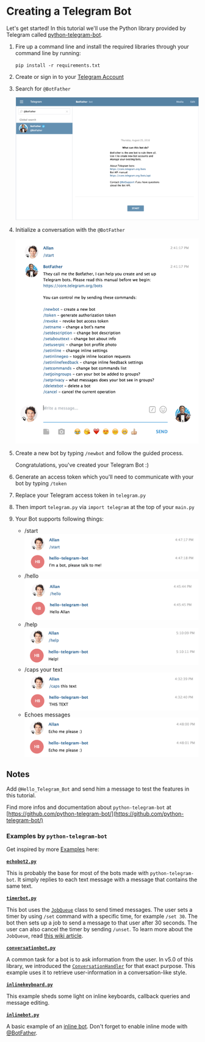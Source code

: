 # Creating a Telegram Bot

Let's get started! In this tutorial we'll use the Python library provided by Telegram called [python-telegram-bot](https://github.com/python-telegram-bot/).

1. Fire up a command line and install the required libraries through your command line by running:

	`pip install -r requirements.txt`

2. Create or sign in to your [Telegram Account](https://web.telegram.org/)

3. Search for `@BotFather`

	![Search for @BotFather](demo/botfather_conversation.png "Search for @BotFather")

4. Initialize a conversation with the `@BotFather`

	![Initialize Conversation with BotFather](demo/botfather_init.png "Initialize Conversation with BotFather")
	
5. Create a new bot by typing `/newbot` and follow the guided process.

	Congratulations, you've created your Telegram Bot :) 

6. Generate an access token which you'll need to communicate with your bot by typing `/token`

7. Replace your Telegram access token in `telegram.py`

8. Then import `telegram.py` via `import telegram` at the top of your `main.py`

9. Your Bot supports following things:
	* /start
	![/start command](demo/botfather_start.png "/start command")
	* /hello
	![/hello command](demo/botfather_hello.png "/hello command")
	* /help
	![/help command](demo/botfather_help.png "/help command")
	* /caps your text
	![Caps text](demo/botfather_caps.png "Caps text")
	* Echoes messages
	![Echo text](demo/botfather_echo.png "Echo text")

## Notes

Add `@Hello_Telegram_Bot` and send him a message to test the features in this tutorial.

Find more infos and documentation about `python-telegram-bot` at [https://github.com/python-telegram-bot/](https://github.com/python-telegram-bot/)

### Examples by `python-telegram-bot`

Get inspired by more [Examples](https://github.com/python-telegram-bot/python-telegram-bot/tree/master/examples) here:

**[`echobot2.py`](https://github.com/python-telegram-bot/python-telegram-bot/blob/master/examples/echobot2.py)**

This is probably the base for most of the bots made with `python-telegram-bot`. It simply replies to each text message with a message that contains the same text.

**[`timerbot.py`](https://github.com/python-telegram-bot/python-telegram-bot/blob/master/examples/timerbot.py)**

This bot uses the [`JobQueue`](https://pythonhosted.org/python-telegram-bot/telegram.ext.jobqueue.html) class to send timed messages. The user sets a timer by using `/set` command with a specific time, for example `/set 30`. The bot then sets up a job to send a message to that user after 30 seconds. The user can also cancel the timer by sending `/unset`. To learn more about the `JobQueue`, read [this wiki article](https://github.com/python-telegram-bot/python-telegram-bot/wiki/Extensions-%E2%80%93-JobQueue).

**[`conversationbot.py`](https://github.com/python-telegram-bot/python-telegram-bot/blob/master/examples/conversationbot.py)**

A common task for a bot is to ask information from the user. In v5.0 of this library, we introduced the [`ConversationHandler`](https://pythonhosted.org/python-telegram-bot/telegram.ext.conversationhandler.html) for that exact purpose. This example uses it to retrieve user-information in a conversation-like style.

**[`inlinekeyboard.py`](https://github.com/python-telegram-bot/python-telegram-bot/blob/master/examples/inlinekeyboard.py)**

This example sheds some light on inline keyboards, callback queries and message editing.

**[`inlinebot.py`](https://github.com/python-telegram-bot/python-telegram-bot/blob/master/examples/inlinebot.py)**

A basic example of an [inline bot](https://core.telegram.org/bots/inline). Don't forget to enable inline mode with [@BotFather](https://telegram.me/BotFather).